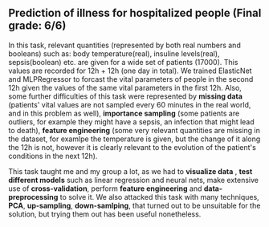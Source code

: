 ## Prediction of illness for hospitalized people (Final grade: 6/6)

In this task, relevant quantities (represented by both real numbers and booleans) such as: body temperature(real), insuline levels(real), sepsis(boolean) etc. are given for a wide set of patients (17000). This values are recorded for 12h + 12h (one day in total). We trained ElasticNet and MLPRegressor to forcast the vital parameters of people in the second 12h given the values of the same vital parameters in the first 12h. Also, some further difficulties of this task were represented by **missing data** (patients' vital values are not sampled every 60 minutes in the real world, and in this problem as well), **importance sampling** (some patients are outliers, for example they might have a sepsis, an infection that might lead to death), **feature engineering** (some very relevant quantities are missing in the dataset, for examlpe the temperature is given, but the change of it along the 12h is not, however it is clearly relevant to the evolution of the patient's conditions in the next 12h).

This task taught me and my group a lot, as we had to **visualize data** , **test different models** such as linear regression and neural nets, make extensive use of **cross-validation**, perform **feature engineering** and **data-preprocessing** to solve it. We also attacked this task with many techniques, **PCA**, **up-sampling**, **down-samlping**, that turned out to be unsuitable for the solution, but trying them out has been useful nonetheless.
